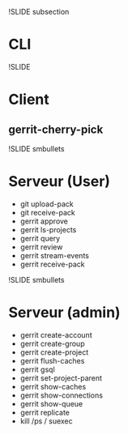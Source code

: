 !SLIDE subsection

# CLI

!SLIDE

# Client
## gerrit-cherry-pick

!SLIDE smbullets

# Serveur (User)
* git upload-pack
* git receive-pack
* gerrit approve
* gerrit ls-projects
* gerrit query
* gerrit review
* gerrit stream-events
* gerrit receive-pack

!SLIDE smbullets

# Serveur (admin)
* gerrit create-account
* gerrit create-group
* gerrit create-project
* gerrit flush-caches
* gerrit gsql
* gerrit set-project-parent
* gerrit show-caches
* gerrit show-connections
* gerrit show-queue
* gerrit replicate
* kill /ps / suexec
